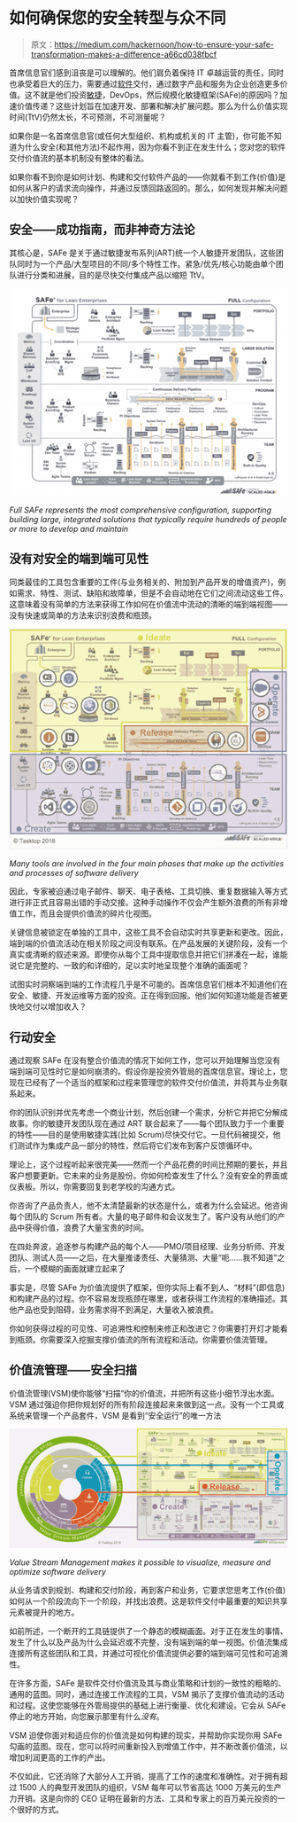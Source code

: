 # 如何确保您的安全转型与众不同

> 原文：<https://medium.com/hackernoon/how-to-ensure-your-safe-transformation-makes-a-difference-a66cd038fbcf>

首席信息官们感到沮丧是可以理解的。他们肩负着保持 IT 卓越运营的责任，同时也承受着巨大的压力，需要通过[软件](https://hackernoon.com/tagged/software)交付，通过数字产品和服务为企业创造更多价值。这不就是他们投资[敏捷](https://hackernoon.com/tagged/agile)，DevOps，然后规模化敏捷框架(SAFe)的原因吗？加速价值传递？这些计划旨在加速开发、部署和解决扩展问题。那么为什么价值实现时间(TtV)仍然太长，不可预测，不可测量呢？

如果你是一名首席信息官(或任何大型组织、机构或机关的 IT 主管)，你可能不知道为什么安全(和其他方法)不起作用，因为你看不到正在发生什么；您对您的软件交付价值流的基本机制没有整体的看法。

如果你看不到你是如何计划、构建和交付软件产品的——你就看不到工作(价值)是如何从客户的请求流向操作，并通过反馈回路返回的。那么，如何发现并解决问题以加快价值实现呢？

## **安全——成功指南，而非神奇方法论**

其核心是，SAFe 是关于通过敏捷发布系列(ART)统一个人敏捷开发团队，这些团队同时为一个产品/大型项目的不同/多个特性工作。紧急/优先/核心功能由单个团队进行分类和进展，目的是尽快交付集成产品以缩短 TtV。

![](img/59df84444b267ef50ac4f561da3ed696.png)

*Full SAFe represents the most comprehensive configuration, supporting building large, integrated solutions that typically require hundreds of people or more to develop and maintain*

## **没有对安全的端到端可见性**

同类最佳的工具包含重要的工件(与业务相关的、附加到产品开发的增值资产)，例如需求、特性、测试、缺陷和故障单，但是不会自动地在它们之间流动这些工件。这意味着没有简单的方法来获得工作如何在价值流中流动的清晰的端到端视图——没有快速或简单的方法来识别浪费和瓶颈。

![](img/5a24cf82d3ded1ffcccfa349d97f787f.png)

*Many tools are involved in the four main phases that make up
the activities and processes of software delivery*

因此，专家被迫通过电子邮件、聊天、电子表格、工具切换、重复数据输入等方式进行非正式且容易出错的手动交接。这种手动操作不仅会产生额外浪费的所有非增值工作，而且会提供价值流的碎片化视图。

关键信息被锁定在单独的工具中，这些工具不会自动实时共享更新和更改。因此，端到端的价值流活动在相关阶段之间没有联系。在产品发展的关键阶段，没有一个真实或清晰的叙述来源。即使你从每个工具中提取信息并把它们拼凑在一起，谁能说它是完整的、一致的和详细的，足以实时地呈现整个准确的画面呢？

试图实时洞察端到端的工作流程几乎是不可能的。首席信息官们根本不知道他们在安全、敏捷、开发运维等方面的投资。正在得到回报。他们如何知道功能是否被更快地交付以增加收入？

## **行动安全**

通过观察 SAFe 在没有整合价值流的情况下如何工作，您可以开始理解当您没有端到端可见性时它是如何崩溃的。假设你是投资外管局的首席信息官。理论上，您现在已经有了一个适当的框架和过程来管理您的软件交付价值流，并将其与业务联系起来。

你的团队识别并优先考虑一个商业计划，然后创建一个需求，分析它并把它分解成故事。你的敏捷开发团队现在通过 ART 联合起来了——每个团队致力于一个重要的特性——目的是使用敏捷实践(比如 Scrum)尽快交付它。一旦代码被提交，他们测试作为集成产品一部分的特性，然后将它们发布到客户反馈循环中。

理论上，这个过程听起来很完美——然而一个产品花费的时间比预期的要长，并且客户想要更新。它未来的业务是股份。你如何检查发生了什么？没有安全的界面或仪表板。所以，你需要回复到老学校的沟通方式。

你咨询了产品负责人，他不太清楚最新的状态是什么，或者为什么会延迟。他咨询每个团队的 Scrum 所有者。大量的电子邮件和会议发生了。客户没有从他们的产品中获得价值，浪费了大量宝贵的时间。

在四处奔波，追逐参与构建产品的每个人——PMO/项目经理、业务分析师、开发团队、测试人员——之后，在大量推诿责任、大量猜测、大量“呃……我不知道”之后，一个模糊的画面就建立起来了

事实是，尽管 SAFe 为价值流提供了框架，但你实际上看不到人、“材料”(即信息)和构建产品的过程。你不容易发现瓶颈在哪里，或者获得工作流程的准确描述。其他产品也受到阻碍，业务需求得不到满足，大量收入被浪费。

你如何获得过程的可见性、可追溯性和控制来修正和改进它？你需要打开灯才能看到瓶颈。你需要深入挖掘支撑价值流的所有流程和活动。你需要价值流管理。

## **价值流管理——安全扫描**

价值流管理(VSM)使你能够“扫描”你的价值流，并把所有这些小细节浮出水面。VSM 通过强迫你把你规划好的所有阶段连接起来来做到这一点。没有一个工具或系统来管理一个产品套件，VSM 是看到“安全运行”的唯一方法

![](img/1469c4de3a5d9753936417a20ac050e7.png)

*Value Stream Management makes it possible to visualize, measure and optimize software delivery*

从业务请求到规划、构建和交付阶段，再到客户和业务，它要求您思考工作(价值)如何从一个阶段流向下一个阶段，并找出浪费。这是软件交付中最重要的知识共享元素被提升的地方。

如前所述，一个断开的工具链提供了一个静态的模糊画面。对于正在发生的事情、发生了什么以及产品为什么会延迟或不完整，没有端到端的单一视图。价值流集成连接所有这些团队和工具，并通过可视化价值流提供必要的端到端可见性和可追溯性。

在许多方面，SAFe 是软件交付价值流及其与商业策略和计划的一致性的粗略的、通用的蓝图。同时，通过连接工作流程的工具，VSM 揭示了支撑价值流动的活动和过程。这使您能够在外管局提供的基础上进行衡量、优化和建设。它会从 SAFe 停止的地方开始，向您展示那里有什么*没有*。

VSM 迫使你面对和适应你的价值流是如何构建的现实，并帮助你实现你用 SAFe 勾画的蓝图。现在，您可以将时间重新投入到增值工作中，并不断改善价值流，以增加利润更高的工作的产出。

不仅如此，它还消除了大部分人工开销，提高了工作的速度和准确性。对于拥有超过 1500 人的典型开发团队的组织，VSM 每年可以节省高达 1000 万美元的生产力开销。这是向你的 CEO 证明在最新的方法、工具和专家上的百万美元投资的一个很好的方式。